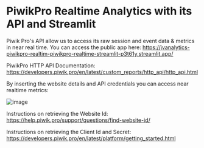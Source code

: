 # PiwikPro Realtime Analytics with its API and Streamlit

Piwik Pro's API allow us to access its raw session and event data & metrics in near real time. You can access the public app here:
https://jvanalytics-piwikpro-realtim-piwikpro-realtime-streamlit-p3t61y.streamlit.app/

PiwikPro HTTP API Documentation: https://developers.piwik.pro/en/latest/custom_reports/http_api/http_api.html


By inserting the website details and API credentials you can access near realtime metrics:

![image](https://user-images.githubusercontent.com/93225097/226582494-7eef583e-6cac-45b5-97ea-b27b2f052cb0.png)

Instructions on retrieving the Website Id: https://help.piwik.pro/support/questions/find-website-id/ 

Instructions on retrieving the Client Id and Secret: https://developers.piwik.pro/en/latest/platform/getting_started.html


